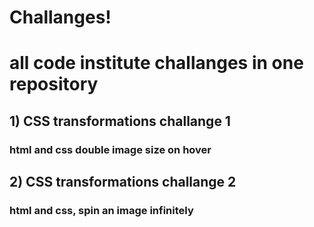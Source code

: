 # Challanges!

# all code institute challanges in one repository

## 1) CSS transformations challange 1

### html and css double image size on hover 
 
## 2) CSS transformations challange 2

### html and css, spin an image infinitely  